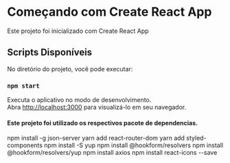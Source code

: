 # Começando com Create React App

Este projeto foi inicializado com Create React App
## Scripts Disponíveis

No diretório do projeto, você pode executar:
### `npm start`

Executa o aplicativo no modo de desenvolvimento.\
Abra [http://localhost:3000](http://localhost:3000) para visualizá-lo em seu navegador.

#### Este projeto foi utilizado os respectivos pacote de dependencias.

npm install -g json-server
yarn add react-router-dom
yarn add styled-components
npm install -S yup
npm install @hookform/resolvers
npm install @hookform/resolvers/yup
npm install axios
npm install react-icons --save

